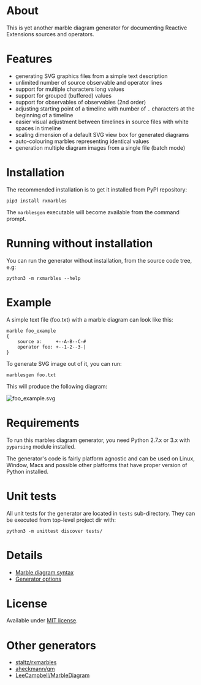 # About
This is yet another marble diagram generator for documenting Reactive Extensions sources and operators.

# Features

* generating SVG graphics files from a simple text description
* unlimited number of source observable and operator lines
* support for multiple characters long values
* support for grouped (buffered) values
* support for observables of observables (2nd order)
* adjusting starting point of a timeline with number of `.` characters at the beginning of a timeline 
* easier visual adjustment between timelines in source files with white spaces in timeline
* scaling dimension of a default SVG view box for generated diagrams 
* auto-colouring marbles representing identical values 
* generation multiple diagram images from a single file (batch mode)

# Installation
The recommended installation is to get it installed from PyPI repository: 

	pip3 install rxmarbles

The `marblesgen` executable will become available from the command prompt.

# Running without installation
You can run the generator without installation, from the source code tree, e.g:

	python3 -m rxmarbles --help

# Example

A simple text file (foo.txt) with a marble diagram can look like this:

	marble foo_example
	{
		source a:     +--A-B--C-#
		operator foo: +--1-2--3-|
	}

To generate SVG image out of it, you can run:

	marblesgen foo.txt 
	
This will produce the following diagram:

![foo_example.svg](https://bitbucket.org/achary/rx-marbles/raw/master/docs/foo_example.svg)

# Requirements
To run this marbles diagram generator, you need Python 2.7.x or 3.x with `pyparsing` module installed.

The generator's code is fairly platform agnostic and can be used on Linux, Window, Macs and possible other platforms
that have proper version of Python installed.

# Unit tests
All unit tests for the generator are located in `tests` sub-directory. They can be executed from top-level project dir with:

	python3 -m unittest discover tests/

# Details

* [Marble diagram syntax](docs/syntax.md)
* [Generator options](docs/options.md)

# License
Available under [MIT license](LICENSE.txt).

# Other generators

* [staltz/rxmarbles](https://github.com/staltz/rxmarbles)
* [aheckmann/gm](https://github.com/aheckmann/gm)
* [LeeCampbell/MarbleDiagram](https://github.com/LeeCampbell/MarbleDiagram/tree/master/LinqPad)
